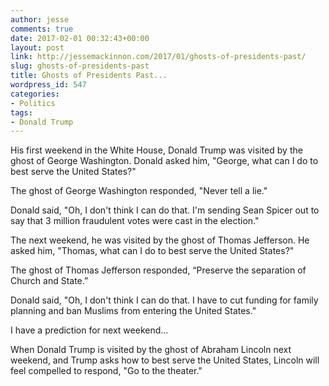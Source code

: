 ```yaml
---
author: jesse
comments: true
date: 2017-02-01 00:32:43+00:00
layout: post
link: http://jessemackinnon.com/2017/01/ghosts-of-presidents-past/
slug: ghosts-of-presidents-past
title: Ghosts of Presidents Past...
wordpress_id: 547
categories:
- Politics
tags:
- Donald Trump
---
```


His first weekend in the White House, Donald Trump was visited by the ghost of George Washington. Donald asked him, "George, what can I do to best serve the United States?"

The ghost of George Washington responded, "Never tell a lie."

Donald said, "Oh, I don't think I can do that. I'm sending Sean Spicer out to say that 3 million fraudulent votes were cast in the election."

The next weekend, he was visited by the ghost of Thomas Jefferson. He asked him, "Thomas, what can I do to best serve the United States?"

The ghost of Thomas Jefferson responded, “Preserve the separation of Church and State.”

Donald said, "Oh, I don't think I can do that. I have to cut funding for family planning and ban Muslims from entering the United States."

I have a prediction for next weekend...

When Donald Trump is visited by the ghost of Abraham Lincoln next weekend, and Trump asks how to best serve the United States, Lincoln will feel compelled to respond, "Go to the theater."
